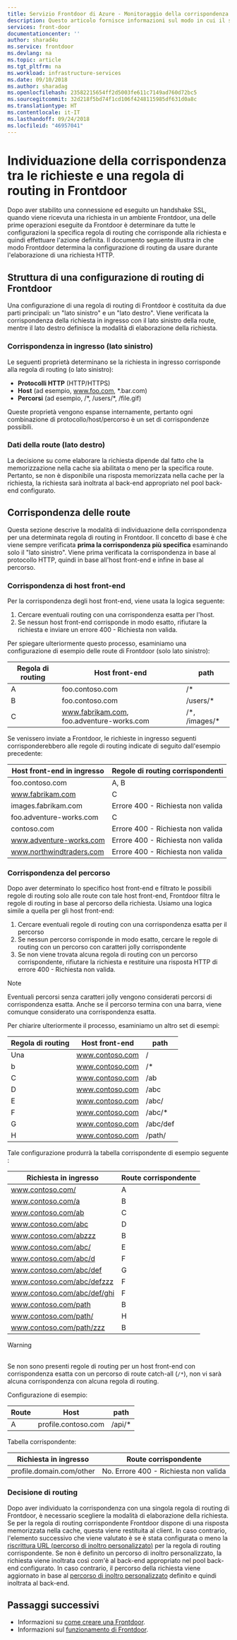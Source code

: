 ```yaml
---
title: Servizio Frontdoor di Azure - Monitoraggio della corrispondenza delle regole di routing | Microsoft Docs
description: Questo articolo fornisce informazioni sul modo in cui il servizio Frontdoor di Azure determina la regola di routing da usare per una richiesta in ingresso
services: front-door
documentationcenter: ''
author: sharad4u
ms.service: frontdoor
ms.devlang: na
ms.topic: article
ms.tgt_pltfrm: na
ms.workload: infrastructure-services
ms.date: 09/10/2018
ms.author: sharadag
ms.openlocfilehash: 23582215654ff2d5003fe611c7149ad760d72bc5
ms.sourcegitcommit: 32d218f5bd74f1cd106f4248115985df631d0a8c
ms.translationtype: HT
ms.contentlocale: it-IT
ms.lasthandoff: 09/24/2018
ms.locfileid: "46957041"
---
```

# <a name="how-front-door-matches-requests-to-a-routing-rule"></a>Individuazione della corrispondenza tra le richieste e una regola di routing in Frontdoor

Dopo aver stabilito una connessione ed eseguito un handshake SSL, quando viene ricevuta una richiesta in un ambiente Frontdoor, una delle prime operazioni eseguite da Frontdoor è determinare da tutte le configurazioni la specifica regola di routing che corrisponde alla richiesta e quindi effettuare l'azione definita. Il documento seguente illustra in che modo Frontdoor determina la configurazione di routing da usare durante l'elaborazione di una richiesta HTTP.

## <a name="structure-of-a-front-door-route-configuration"></a>Struttura di una configurazione di routing di Frontdoor
Una configurazione di una regola di routing di Frontdoor è costituita da due parti principali: un "lato sinistro" e un "lato destro". Viene verificata la corrispondenza della richiesta in ingresso con il lato sinistro della route, mentre il lato destro definisce la modalità di elaborazione della richiesta.

### <a name="incoming-match-left-hand-side"></a>Corrispondenza in ingresso (lato sinistro)
Le seguenti proprietà determinano se la richiesta in ingresso corrisponde alla regola di routing (o lato sinistro):

* **Protocolli HTTP** (HTTP/HTTPS)
* **Host** (ad esempio, www.foo.com, \*.bar.com)
* **Percorsi** (ad esempio, /\*, /users/\*, /file.gif)

Queste proprietà vengono espanse internamente, pertanto ogni combinazione di protocollo/host/percorso è un set di corrispondenze possibili.

### <a name="route-data-right-hand-side"></a>Dati della route (lato destro)
La decisione su come elaborare la richiesta dipende dal fatto che la memorizzazione nella cache sia abilitata o meno per la specifica route. Pertanto, se non è disponibile una risposta memorizzata nella cache per la richiesta, la richiesta sarà inoltrata al back-end appropriato nel pool back-end configurato.

## <a name="route-matching"></a>Corrispondenza delle route
Questa sezione descrive la modalità di individuazione della corrispondenza per una determinata regola di routing in Frontdoor. Il concetto di base è che viene sempre verificata **prima la corrispondenza più specifica** esaminando solo il "lato sinistro".  Viene prima verificata la corrispondenza in base al protocollo HTTP, quindi in base all'host front-end e infine in base al percorso.

### <a name="frontend-host-matching"></a>Corrispondenza di host front-end
Per la corrispondenza degli host front-end, viene usata la logica seguente:

1. Cercare eventuali routing con una corrispondenza esatta per l'host.
2. Se nessun host front-end corrisponde in modo esatto, rifiutare la richiesta e inviare un errore 400 - Richiesta non valida.

Per spiegare ulteriormente questo processo, esaminiamo una configurazione di esempio delle route di Frontdoor (solo lato sinistro):

| Regola di routing | Host front-end | path |
|-------|--------------------|-------|
| A | foo.contoso.com | /\* |
| B | foo.contoso.com | /users/\* |
| C | www.fabrikam.com, foo.adventure-works.com  | /\*, /images/\* |

Se venissero inviate a Frontdoor, le richieste in ingresso seguenti corrisponderebbero alle regole di routing indicate di seguito dall'esempio precedente:

| Host front-end in ingresso | Regole di routing corrispondenti |
|---------------------|---------------|
| foo.contoso.com | A, B |
| www.fabrikam.com | C |
| images.fabrikam.com | Errore 400 - Richiesta non valida |
| foo.adventure-works.com | C |
| contoso.com | Errore 400 - Richiesta non valida |
| www.adventure-works.com | Errore 400 - Richiesta non valida |
| www.northwindtraders.com | Errore 400 - Richiesta non valida |

### <a name="path-matching"></a>Corrispondenza del percorso
Dopo aver determinato lo specifico host front-end e filtrato le possibili regole di routing solo alle route con tale host front-end, Frontdoor filtra le regole di routing in base al percorso della richiesta. Usiamo una logica simile a quella per gli host front-end:

1. Cercare eventuali regole di routing con una corrispondenza esatta per il percorso
2. Se nessun percorso corrisponde in modo esatto, cercare le regole di routing con un percorso con caratteri jolly corrispondente
3. Se non viene trovata alcuna regola di routing con un percorso corrispondente, rifiutare la richiesta e restituire una risposta HTTP di errore 400 - Richiesta non valida.

>[!NOTE]
> Eventuali percorsi senza caratteri jolly vengono considerati percorsi di corrispondenza esatta. Anche se il percorso termina con una barra, viene comunque considerato una corrispondenza esatta.

Per chiarire ulteriormente il processo, esaminiamo un altro set di esempi:

| Regola di routing | Host front-end    | path     |
|-------|---------|----------|
| Una      | www.contoso.com | /        |
| b     | www.contoso.com | /\*      |
| C     | www.contoso.com | /ab      |
| D     | www.contoso.com | /abc     |
| E     | www.contoso.com | /abc/    |
| F     | www.contoso.com | /abc/\*  |
| G     | www.contoso.com | /abc/def |
| H     | www.contoso.com | /path/   |

Tale configurazione produrrà la tabella corrispondente di esempio seguente :

| Richiesta in ingresso    | Route corrispondente |
|---------------------|---------------|
| www.contoso.com/            | A             |
| www.contoso.com/a           | B             |
| www.contoso.com/ab          | C             |
| www.contoso.com/abc         | D             |
| www.contoso.com/abzzz       | B             |
| www.contoso.com/abc/        | E             |
| www.contoso.com/abc/d       | F             |
| www.contoso.com/abc/def     | G             |
| www.contoso.com/abc/defzzz  | F             |
| www.contoso.com/abc/def/ghi | F             |
| www.contoso.com/path        | B             |
| www.contoso.com/path/       | H             |
| www.contoso.com/path/zzz    | B             |

>[!WARNING]
> </br> Se non sono presenti regole di routing per un host front-end con corrispondenza esatta con un percorso di route catch-all (`/*`), non vi sarà alcuna corrispondenza con alcuna regola di routing.
>
> Configurazione di esempio:
>
> | Route | Host             | path    |
> |-------|------------------|---------|
> | A     | profile.contoso.com | /api/\* |
>
> Tabella corrispondente:
>
> | Richiesta in ingresso       | Route corrispondente |
> |------------------------|---------------|
> | profile.domain.com/other | No. Errore 400 - Richiesta non valida |

### <a name="routing-decision"></a>Decisione di routing
Dopo aver individuato la corrispondenza con una singola regola di routing di Frontdoor, è necessario scegliere la modalità di elaborazione della richiesta. Se per la regola di routing corrispondente Frontdoor dispone di una risposta memorizzata nella cache, questa viene restituita al client. In caso contrario, l'elemento successivo che viene valutato è se è stata configurata o meno la [riscrittura URL (percorso di inoltro personalizzato)](front-door-url-rewrite.md) per la regola di routing corrispondente. Se non è definito un percorso di inoltro personalizzato, la richiesta viene inoltrata così com'è al back-end appropriato nel pool back-end configurato. In caso contrario, il percorso della richiesta viene aggiornato in base al [percorso di inoltro personalizzato](front-door-url-rewrite.md) definito e quindi inoltrata al back-end.

## <a name="next-steps"></a>Passaggi successivi

- Informazioni su [come creare una Frontdoor](quickstart-create-front-door.md).
- Informazioni sul [funzionamento di Frontdoor](front-door-routing-architecture.md).
